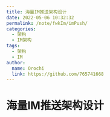 ```yaml
---
title: 海量IM推送架构设计
date: 2022-05-06 10:32:32
permalink: /note/fwkIm/imPush/
categories:
  - 架构
  - IM架构
tags:
  - 架构
  - IM
author: 
  name: Orochi
  link: https://github.com/765741668
---
```

# 海量IM推送架构设计

